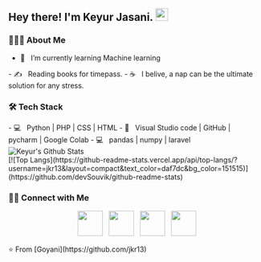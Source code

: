 <h2> Hey there! I'm Keyur Jasani. <img src="https://github.com/souvikguria98/souvikguria98/blob/master/Hi.gif" width="25"></h2>

<h3> 👨🏻‍💻 About Me </h3>

- 🔭 &nbsp; I’m currently learning Machine learning
<!--- - 🤔 &nbsp; Exploring agriculture and thinking about software solutions and quick hacks. ---!> 
<!--- - 🎓 &nbsp; Studying Computer Programming, Mathematics and Statistics. ---!>
- ✍️ &nbsp; Reading books for timepass.
- ☕ &nbsp; I belive, a nap can be the ultimate solution for any stress. 

<h3>🛠 Tech Stack</h3>

- 💻 &nbsp; Python | PHP | CSS | HTML   
- 🔧 &nbsp; Visual Studio code | GitHub | pycharm | Google Colab
<!--- - 🖥 &nbsp; ---!> 
- 💻 &nbsp; pandas | numpy | laravel
<br>

<img align="center" src="https://github-readme-stats.vercel.app/api?username=jkr13&include_all_commits=true&count_private=true&show_icons=true&line_height=20&title_color=7A7ADB&icon_color=2234AE&text_color=D3D3D3&bg_color=0,000000,130F40" alt="Keyur's Github Stats">

</br>

[![Top Langs](https://github-readme-stats.vercel.app/api/top-langs/?username=jkr13&layout=compact&text_color=daf7dc&bg_color=151515)](https://github.com/devSouvik/github-readme-stats)


<h3> 🤝🏻 Connect with Me </h3>

<p align="center">
&nbsp; <a href="https://twitter.com/jasani_keyur" target="_blank" rel="noopener noreferrer"><img src="https://img.icons8.com/plasticine/100/000000/twitter.png" width="50" /></a>  
&nbsp; <a href="https://www.instagram.com/keyur_jasani_official/" target="_blank" rel="noopener noreferrer"><img src="https://img.icons8.com/plasticine/100/000000/instagram-new.png" width="50" /></a>  
&nbsp; <a href="https://www.linkedin.com/in/keyur-jasani-78a069227/" target="_blank" rel="noopener noreferrer"><img src="https://img.icons8.com/plasticine/100/000000/linkedin.png" width="50" /></a>
&nbsp; <a href="mailto:jasanikeyur@gmail.com" target="_blank" rel="noopener noreferrer"><img src="https://img.icons8.com/plasticine/100/000000/gmail.png"  width="50" /></a>
</p>

⭐️ From [Goyani](https://github.com/jkr13)

<!---
- 👋 Hi, I’m Keyur Jasani
- 👀 I’m interested in machine learning, NLP
- 🌱 I’m currently learning machine learning in Python
- 💞️ I’m looking to collaborate on ...
- 📫 How to reach me - Email: keyurjasni42@gmail.com
--->
<!---
zankrut20/zankrut20 is a ✨ special ✨ repository because its `README.md` (this file) appears on your GitHub profile.
You can click the Preview link to take a look at your changes.
--->
